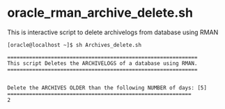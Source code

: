 # oracle_rman_archive_delete.sh
This is interactive script to delete archivelogs from database using RMAN

````
[oracle@localhost ~]$ sh Archives_delete.sh

=============================================================
This script Deletes the ARCHIVELOGS of a database using RMAN.
=============================================================


Delete the ARCHIVES OLDER than the following NUMBER of days: [5]
===========================================================
2

````
